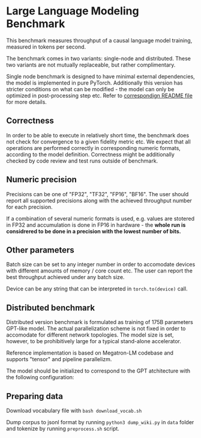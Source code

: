 # Large Language Modeling Benchmark

This benchmark measures throughput of a causal language model training, measured in tokens per second.

The benchmark comes in two variants: single-node and distributed.
These two variants are not mutually replaceable, but rather complimentary.

Single node benchmark is designed to have minimal external dependencies, the model is implemented in pure PyTorch. Additionally this version has stricter conditions on what can be modified - the model can only be optimized in post-processing step etc. Refer to [correspondign README file](/single/README.md) for more details.

## Correctness

In order to be able to execute in relatively short time, the benchmark does not check for convergence to a given fidelity metric etc.
We expect that all operations are performed correctly in corresponding numeric formats, according to the model definition.
Correctness might be additionally checked by code review and test runs outside of benchmark.

## Numeric precision

Precisions can be one of "FP32", "TF32", "FP16", "BF16".
The user should report all supported precisions along with the achieved throughput number for each precision.

If a combination of several numeric formats is used, e.g. values are stotered in FP32 and accumulation is done in FP16 in hardware - the **whole run is considrered to be done in a precision with the lowest number of bits.**

## Other parameters

Batch size can be set to any integer number in order to accomodate devices with different amounts of memory / core count etc. The user can report the best throughput achieved under any batch size.

Device can be any string that can be interpreted in `torch.to(device)` call.

## Distributed benchmark

Distributed version benchmark is formulated as training of 175B parameters GPT-like model. The actual parallelization scheme is not fixed in order to accomodate for different network topologies. The model size is set, however, to be prohibitively large for a typical stand-alone accelerator.

Reference implementation is based on Megatron-LM codebase and supports "tensor" and pipeline parallelizm.

The model should be initialized to correspond to the GPT atchitecture with the following configuration:

## Preparing data

Download vocabulary file with `bash download_vocab.sh`

Dump corpus to jsonl format by running `python3 dump_wiki.py` in `data` folder and tokenize by running `preprocess.sh` script.
